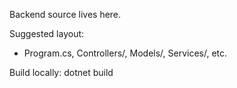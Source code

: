 Backend source lives here.

Suggested layout:
- Program.cs, Controllers/, Models/, Services/, etc.

Build locally:
dotnet build

